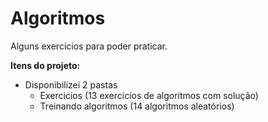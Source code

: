# Algoritmos

 Alguns exercicios para poder praticar.


 **Itens do projeto:**

* Disponibilizei 2 pastas 
   * Exercicios (13 exercicios de algoritmos com solução)
   * Treinando algoritmos (14 algoritmos aleatórios)


